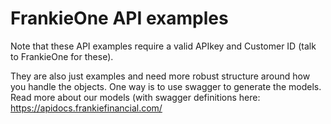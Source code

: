 # FrankieOne API examples

Note that these API examples require a valid APIkey and Customer ID (talk to
FrankieOne for these).

They are also just examples and need more robust structure around how you handle
the objects. One way is to use swagger to generate the models. Read more about
our models (with swagger definitions here:
https://apidocs.frankiefinancial.com/